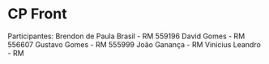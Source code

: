 # CP Front

Participantes:
  Brendon de Paula Brasil - RM 559196
  David Gomes - RM 556607
  Gustavo Gomes - RM 555999
  João Ganança - RM
  Vinicius Leandro - RM
